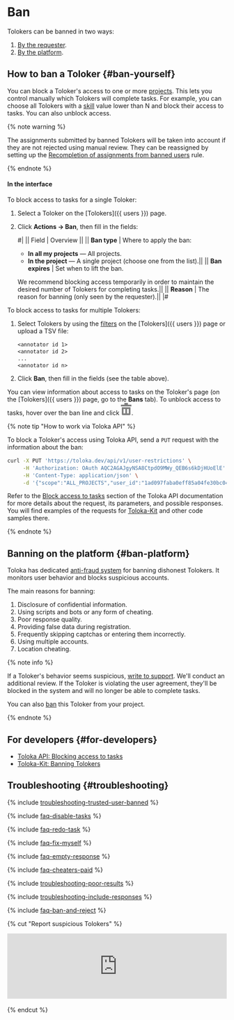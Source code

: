 # Ban

Tolokers can be banned in two ways:

1. [By the requester](#ban-yourself).
1. [By the platform](#ban-platform).

## How to ban a Toloker {#ban-yourself}

You can block a Toloker's access to one or more [projects](../../glossary.md#project). This lets you control manually which Tolokers will complete tasks. For example, you can choose all Tolokers with a [skill](../../glossary.md#skill) value lower than N and block their access to tasks. You can also unblock access.

{% note warning %}

The assignments submitted by banned Tolokers will be taken into account if they are not rejected using manual review. They can be reassigned by setting up the [Recompletion of assignments from banned users](restore-task-overlap.md) rule.

{% endnote %}

#### In the interface

To block access to tasks for a single Toloker:

1. Select a Toloker on the [Tolokers]({{ users }}) page.

1. Click **Actions → Ban**, then fill in the fields:

    #|
    || Field | Overview ||
    || **Ban type** | Where to apply the ban:

    - **In all my projects** — All projects.
    - **In the project** — A single project (choose one from the list).||
    || **Ban expires** | Set when to lift the ban.

    We recommend blocking access temporarily in order to maintain the desired number of Tolokers for completing tasks.||
    || **Reason** | The reason for banning (only seen by the requester).||
    |#

To block access to tasks for multiple Tolokers:

1. Select Tolokers by using the [filters](../../glossary.md#filters) on the [Tolokers]({{ users }}) page or upload a TSV file:

    ```plaintext
    <annotator id 1>
    <annotator id 2>
    ...
    <annotator id n>
    ```

1. Click **Ban**, then fill in the fields (see the table above).

You can view information about access to tasks on the Toloker's page (on the [Tolokers]({{ users }}) page, go to the **Bans** tab). To unblock access to tasks, hover over the ban line and click ![](../_images/location-job/task-edit/task-action-delete.svg).

{% note tip "How to work via Toloka API" %}

To block a Toloker's access using Toloka API, send a `PUT` request with the information about the ban:

```bash
curl -X PUT 'https://toloka.dev/api/v1/user-restrictions' \
     -H 'Authorization: OAuth AQC2AGAJgyNSA8CtpdO9MWy_QEB6s6kDjHUoElE' \
     -H 'Content-Type: application/json' \
     -d '{"scope":"ALL_PROJECTS","user_id":"1ad097faba0eff85a04fe30bc04d53db","will_expire":"2030-01-01T00:00:00.000Z"}'
```

Refer to the [Block access to tasks](https://toloka.ai/docs/api/api-reference/#put-/user-restrictions) section of the Toloka API documentation for more details about the request, its parameters, and possible responses. You will find examples of the requests for [Toloka-Kit](../../toloka-kit/index.md) and other code samples there.

{% endnote %}

## Banning on the platform {#ban-platform}

Toloka has dedicated [anti-fraud system](https://toloka.ai/anti-fraud/) for banning dishonest Tolokers. It monitors user behavior and blocks suspicious accounts.

The main reasons for banning:

1. Disclosure of confidential information.
1. Using scripts and bots or any form of cheating.
1. Poor response quality.
1. Providing false data during registration.
1. Frequently skipping captchas or entering them incorrectly.
1. Using multiple accounts.
1. Location cheating.

{% note info %}

If a Toloker's behavior seems suspicious, [write to support](../troubleshooting/support.md#cheater). We'll conduct an additional review. If the Toloker is violating the user agreement, they'll be blocked in the system and will no longer be able to complete tasks.

You can also [ban](#ban) this Toloker from your project.

{% endnote %}

## For developers {#for-developers}

- [Toloka API: Blocking access to tasks](../../api/concepts/ban.md)
- [Toloka-Kit: Banning Tolokers](../../toloka-kit/reference/toloka.client.TolokaClient.set_user_restriction.md)

## Troubleshooting {#troubleshooting}

{% include [troubleshooting-trusted-user-banned](../_includes/troubleshooting/users/trusted-user-banned.md) %}

{% include [faq-disable-tasks](../_includes/faq/result-questions/disable-tasks.md) %}

{% include [faq-redo-task](../_includes/faq/users/redo-task.md) %}

{% include [faq-fix-myself](../_includes/faq/result-questions/fix-myself.md) %}

{% include [faq-empty-response](../_includes/faq/users/empty-response.md) %}

{% include [faq-cheaters-paid](../_includes/faq/users/cheaters-paid.md) %}

{% include [troubleshooting-poor-results](../_includes/troubleshooting/users/poor-results.md) %}

{% include [troubleshooting-include-responses](../_includes/troubleshooting/users/include-responses.md) %}

{% include [faq-ban-and-reject](../_includes/faq/users/ban-and-reject.md) %}

{% cut "Report suspicious Tolokers" %}

<iframe width="100%" frameborder="0" src="https://forms.yandex.com/surveys/10035353.388b5c1d02f16762f4a79b515beaa9740148362a/?lang=en&iframe=1&service=toloka-ai"></iframe>

{% endcut %}